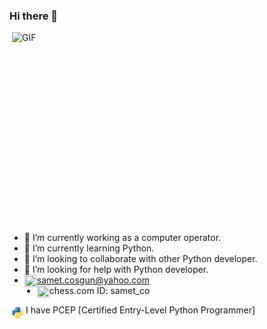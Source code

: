 ### Hi there 👋

<img align="right" alt="GIF" src="https://forumsmile.net/u/2/8/6/286bb348000aecc59286d74ac3eefa31.gif?raw=true" width="500" height="320" />

- 🔭 I’m currently working as a computer operator.
- 🌱 I’m currently learning Python.
- 👯  I’m looking to collaborate with other Python developer.
- 🤔 I’m looking for help with Python developer.
- <img align="left" height="20" width="20" src="https://cdn.jsdelivr.net/npm/simple-icons@v4/icons/gmail.svg" /> samet.cosgun@yahoo.com
- <img align="left" height="20" width="20" src="https://cdn4.iconfinder.com/data/icons/landing-page/100/landing_page-16-1024.png" /> chess.com ID: samet_co


<img align="left" alt="Python" width="26px" src="https://raw.githubusercontent.com/github/explore/cebd63002168a05a6a642f309227eefeccd92950/topics/python/python.png" /> I have PCEP  [Certified Entry-Level Python Programmer]





